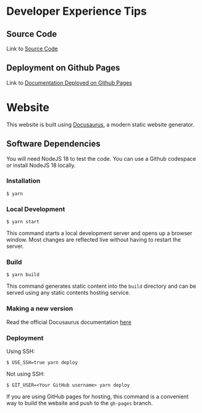 # Developer Experience Tips

## Source Code
Link to [Source Code](https://github.com/pogi7/dx-tips)

## Deployment on Github Pages
Link to [Documentation Deployed on Github Pages](https://pogi7.github.io/dx-tips/)

# Website

This website is built using [Docusaurus](https://docusaurus.io/), a modern static website generator.

## Software Dependencies

You will need NodeJS 18 to test the code.  You can use a Github codespace or install NodeJS 18 locally.

### Installation

```
$ yarn
```

### Local Development

```
$ yarn start
```

This command starts a local development server and opens up a browser window. Most changes are reflected live without having to restart the server.

### Build

```
$ yarn build
```

This command generates static content into the `build` directory and can be served using any static contents hosting service.

### Making a new version
Read the official Docusaurus documentation [here](https://docusaurus.io/docs/versioning#tagging-a-new-version)

### Deployment

Using SSH:

```
$ USE_SSH=true yarn deploy
```

Not using SSH:

```
$ GIT_USER=<Your GitHub username> yarn deploy
```

If you are using GitHub pages for hosting, this command is a convenient way to build the website and push to the `gh-pages` branch.
